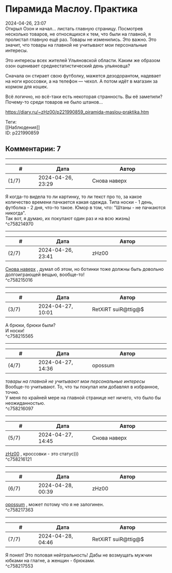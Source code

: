 Пирамида Маслоу. Практика
=========================

  
2024-04-26, 23:07  
 Открыл Озон и начал... листать главную страницу. Посмотрев несколько товаров, не относящихся к тем, что были на главной, я пролистал главную ещё раз. Товары не изменились. Это важно. Это значит, что товары на главной не учитывают мои персональные интересы.   
   
 Это интересы всех жителей Ульяновской области. Каким же образом озон оценивает среднестатистический день ульяновца?   
   
 Сначала он стирает свою футболку, мажется дезодорантом, надевает на ноги кроссовки, а на телефон — чехол. А потом идёт в магазин за кормом для кошек.   
   
 Всё логично, но всё-таки есть некоторая странность. Вы её заметили? Почему-то среди товаров не было штанов...   
  
<https://diary.ru/~zHz00/p221990859_piramida-maslou-praktika.htm>  
  
Теги:  
[[Наблюдения]]  
ID: p221990859  


Комментарии: 7
--------------

  


---



|         #         |              Дата              |                     Автор                     |           ID           |
| --- | --- | --- | --- |
| (1/7) | 2024-04-26, 23:29 | Снова наверх | c758214970 |

  
 Я когда-то видела то ли картинку, то ли текст про то, за какое количество времени пачкается какая одежда. Типа носки - 1 день, футболка - 2 дня, что-то такое. Юмор в том, что: "Штаны - не пачкаются никогда".   
 Так вот, я думаю, их покупают один раз и на всю жизнь)   
 ^c758214970

---



|         #         |              Дата              |                     Автор                     |           ID           |
| --- | --- | --- | --- |
| (2/7) | 2024-04-26, 23:41 | zHz00 | c758215016 |

  
  [Снова наверх](https://rainbowgothic.diary.ru "Earth is full! Go home!")  , думал об этом, но ботинки тоже должны быть довольно долгоиграющей вещью, вообще-то!   
 ^c758215016

---



|         #         |              Дата              |                     Автор                     |           ID           |
| --- | --- | --- | --- |
| (3/7) | 2024-04-27, 10:01 | RetXiRT suiR@ttig@$ | c758215565 |

  
 А брюки, брюки были?   
 И носки!   
 ^c758215565

---



|         #         |              Дата              |                     Автор                     |           ID           |
| --- | --- | --- | --- |
| (4/7) | 2024-04-27, 14:36 | opossum | c758216097 |

  
  *товары на главной не учитывают мои персональные интересы*    
 Вообще-то учитывают. То, что ты покупал или добавлял в избранное, точно.   
 У меня по крайней мере на главной странице нет ничего, что было бы неожиданностью.   
 ^c758216097

---



|         #         |              Дата              |                     Автор                     |           ID           |
| --- | --- | --- | --- |
| (5/7) | 2024-04-27, 14:45 | Снова наверх | c758216121 |

  
  [zHz00](https://zHz00.diary.ru "Untitled")  , кроссовки - это статус)))   
 ^c758216121

---



|         #         |              Дата              |                     Автор                     |           ID           |
| --- | --- | --- | --- |
| (6/7) | 2024-04-28, 00:39 | zHz00 | c758217363 |

  
  [opossum](https://pssm.diary.ru "змей о двух головах")  , может потому что я не залогинен.   
 ^c758217363

---



|         #         |              Дата              |                     Автор                     |           ID           |
| --- | --- | --- | --- |
| (7/7) | 2024-04-28, 04:46 | RetXiRT suiR@ttig@$ | c758217553 |

  
 Я понял! Это половая нейтральность! Дабы не возмущать мужчин юбками на глагне, а женщин - брюками.   
 ^c758217553